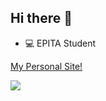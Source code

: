 ## Hi there 👋

- 💻 EPITA Student

[My Personal Site!](https://osmoskour.github.io/portfolio/)

![](https://github-readme-streak-stats.herokuapp.com/?user=kolowy&theme=dark&hide_border=false)<br/>

<!--
**Osmoskour/Osmoskour** is a ✨ _special_ ✨ repository because its `README.md` (this file) appears on your GitHub profile.

Here are some ideas to get you started:

- 🔭 I’m currently working on ...
- 🌱 I’m currently learning ...
- 👯 I’m looking to collaborate on ...
- 🤔 I’m looking for help with ...
- 💬 Ask me about ...
- 📫 How to reach me: ...
- 😄 Pronouns: ...
- ⚡ Fun fact: ...
-->
